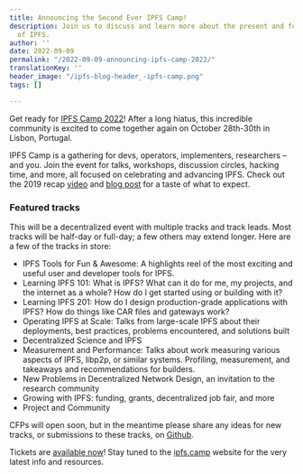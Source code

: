 ```yaml
---
title: Announcing the Second Ever IPFS Camp!
description: Join us to discuss and learn more about the present and future
  of IPFS.
author: ''
date: 2022-09-09
permalink: "/2022-09-09-announcing-ipfs-camp-2022/"
translationKey: ''
header_image: "/ipfs-blog-header_-ipfs-camp.png"
tags: []

---
```

Get ready for [IPFS Camp 2022](https://2022.ipfs.camp/)! After a long hiatus, this incredible community is excited to come together again on October 28th-30th in Lisbon, Portugal.

IPFS Camp is a gathering for devs, operators, implementers, researchers – and you. Join the event for talks, workshops, discussion circles, hacking time, and more, all focused on celebrating and advancing IPFS. Check out the 2019 recap [video](https://www.youtube.com/watch?v=kc_dxO-V8YM) and [blog post](https://blog.ipfs.tech/2019-07-08-ipfs-camp-recap/) for a taste of what to expect.

### **Featured tracks**

This will be a decentralized event with multiple tracks and track leads. Most tracks will be half-day or full-day; a few others may extend longer. Here are a few of the tracks in store:

* IPFS Tools for Fun & Awesome: A highlights reel of the most exciting and useful user and developer tools for IPFS.
* Learning IPFS 101: What is IPFS? What can it do for me, my projects, and the internet as a whole? How do I get started using or building with it?
* Learning IPFS 201: How do I design production-grade applications with IPFS? How do things like CAR files and gateways work? 
* Operating IPFS at Scale: Talks from large-scale IPFS about their deployments, best practices, problems encountered, and solutions built
* Decentralized Science and IPFS
* Measurement and Performance: Talks about work measuring various aspects of IPFS, libp2p, or similar systems. Profiling, measurement, and takeaways and recommendations for builders.
* New Problems in Decentralized Network Design, an invitation to the research community
* Growing with IPFS: funding, grants, decentralized job fair, and more
* Project and Community

CFPs will open soon, but in the meantime please share any ideas for new tracks, or submissions to these tracks, on [Github](https://discuss.ipfs.tech/t/announcing-the-second-ever-ipfs-camp-oct-28-30-2022/15078).

Tickets are [available now](https://2022.ipfs.camp/)! Stay tuned to the [ipfs.camp](https://ipfs.camp/) website for the very latest info and resources.